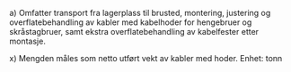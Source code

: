 a) Omfatter transport fra lagerplass til brusted, montering, justering og overflatebehandling av kabler med kabelhoder for hengebruer og skråstagbruer, samt ekstra overflatebehandling av kabelfester etter montasje.

x) Mengden måles som netto utført vekt av kabler med hoder. Enhet: tonn


